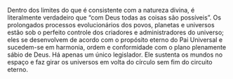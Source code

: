 ﻿Dentro dos limites do que é consistente com a natureza divina, é literalmente verdadeiro que “com Deus todas as coisas são possíveis”. Os prolongados processos evolucionários dos povos, planetas e  universos estão sob o perfeito controle dos criadores e administradores do universo; eles se desenvolvem de acordo com o propósito eterno do Pai Universal e sucedem-se em harmonia, ordem e conformidade com o plano plenamente sábio de Deus. Há apenas um único legislador. Ele sustenta os mundos no espaço e faz girar os universos em volta do círculo sem fim do circuito eterno.